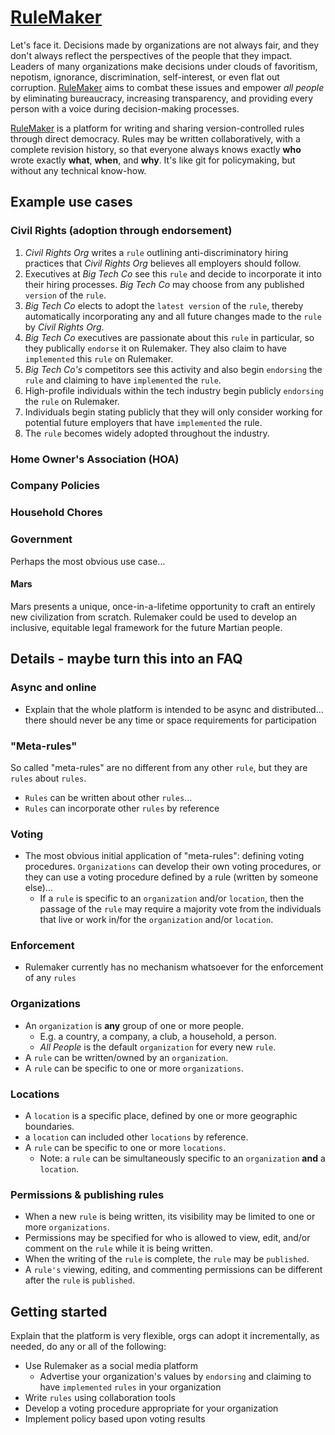 # [RuleMaker](https://rulemaker.io)

Let's face it. Decisions made by organizations are not always fair, and they don't always reflect the perspectives of the people that they impact. Leaders of many organizations make decisions under clouds of favoritism, nepotism, ignorance, discrimination, self-interest, or even flat out corruption. [RuleMaker](https://rulemaker.io) aims to combat these issues and empower <i>all people</i> by eliminating bureaucracy, increasing transparency, and providing every person with a voice during decision-making processes.

[RuleMaker](https://rulemaker.io) is a platform for writing and sharing version-controlled rules through direct democracy. Rules may be written collaboratively, with a complete revision history, so that everyone always knows exactly **who** wrote exactly **what**, **when**, and **why**. It's like git for policymaking, but without any technical know-how.

## Example use cases

### Civil Rights (adoption through endorsement)
1. <i>Civil Rights Org</i> writes a `rule` outlining anti-discriminatory hiring practices that <i>Civil Rights Org</i> believes all employers should follow.
2. Executives at <i>Big Tech Co</i> see this `rule` and decide to incorporate it into their hiring processes. <i>Big Tech Co</i> may choose from any published `version` of the `rule`.
3. <i>Big Tech Co</i> elects to adopt the `latest version` of the `rule`, thereby automatically incorporating any and all future changes made to the `rule` by <i>Civil Rights Org</i>.
4. <i>Big Tech Co</i> executives are passionate about this `rule` in particular, so they publically `endorse` it on Rulemaker. They also claim to have `implemented` this `rule` on Rulemaker.
5. <i>Big Tech Co's</i> competitors see this activity and also begin `endorsing` the `rule` and claiming to have `implemented` the `rule`.
6. High-profile individuals within the tech industry begin publicly `endorsing` the `rule` on Rulemaker.
7. Individuals begin stating publicly that they will only consider working for potential future employers that have `implemented` the rule.
8. The `rule` becomes widely adopted throughout the industry.

### Home Owner's Association (HOA)

### Company Policies

### Household Chores

### Government
Perhaps the most obvious use case...

#### Mars
Mars presents a unique, once-in-a-lifetime opportunity to craft an entirely new civilization from scratch. Rulemaker could be used to develop an inclusive, equitable legal framework for the future Martian people.


## Details - maybe turn this into an FAQ

### Async and online
- Explain that the whole platform is intended to be async and distributed... there should never be any time or space requirements for participation

### "Meta-rules"
So called "meta-rules" are no different from any other `rule`, but they are `rules` about `rules`.
- `Rules` can be written about other `rules`...
- `Rules` can incorporate other `rules` by reference

### Voting
- The most obvious initial application of "meta-rules": defining voting procedures. `Organizations` can develop their own voting procedures, or they can use a voting procedure defined by a rule (written by someone else)...
  - If a `rule` is specific to an `organization` and/or `location`, then the passage of the `rule` may require a majority vote from the individuals that live or work in/for the `organization` and/or `location`.

### Enforcement
- Rulemaker currently has no mechanism whatsoever for the enforcement of any `rules`

### Organizations
- An `organization` is **any** group of one or more people.
  - E.g. a country, a company, a club, a household, a person.
  - <i>All People</i> is the default `organization` for every new `rule`.
- A `rule` can be written/owned by an `organization`.
- A `rule` can be specific to one or more `organizations`.

### Locations
- A `location` is a specific place, defined by one or more geographic boundaries.
- a `location` can included other `locations` by reference.
- A `rule` can be specific to one or more `locations`.
  - Note: a `rule` can be simultaneously specific to an `organization` **and** a `location`.

### Permissions & publishing rules
- When a new `rule` is being written, its visibility may be limited to one or more `organizations`.
- Permissions may be specified for who is allowed to view, edit, and/or comment on the `rule` while it is being written.
- When the writing of the `rule` is complete, the `rule` may be `published`.
- A `rule's` viewing, editing, and commenting permissions can be different after the `rule` is `published`.

## Getting started
Explain that the platform is very flexible, orgs can adopt it incrementally, as needed, do any or all of the following:
- Use Rulemaker as a social media platform
  - Advertise your organization's values by `endorsing` and claiming to have `implemented` `rules` in your organization
- Write `rules` using collaboration tools
- Develop a voting procedure appropriate for your organization
- Implement policy based upon voting results
